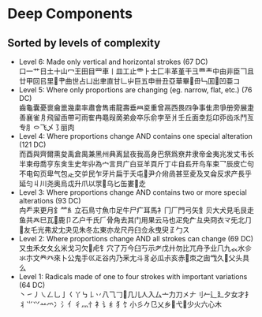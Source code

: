 # Deep Components
## Sorted by levels of complexity
- Level 6: Made only vertical and horizontal strokes (67 DC)</br>
口一艹日土十山冖王田目罒車丨皿工止⻗⺊士匚丰革堇干彐覀龶中由非臣𠃍且廿甲回㠯里𫝀肀曲世占凵出聿直甘𠃊屮巨五申卌丑亞華畢𦣞毌𠃑囬𠁁凹亜コ
- Level 5: Where only proportions are changing (eg. narrow, flat, etc.) (76 DC)</br>
齒龜囊憂褱龠巤幾粛率肅會雋甫龍壽垂𦥯㚇重曾鬲西畏四争事隹肃爭册旁展疌善襄雀㐆飛留臿帶可雨隺冉黽叚啇弟僉卒乐俞孛至爿壬丘面坴尨卬丣齿乑鬥亙专⺼㇣飞乄㇌丽肉
- Level 4: Where proportions change AND contains one special alteration (121 DC)</br>
而酉與齊爾熏夋禹倉禺兼黑州典离鼠夜我高身巴祭爲尞井隶帝金夷兆发丈韦长半柬母喬亨东㑒生史年丱為宀言貝广白豆羊頁斤丁㐄自镸开鸟车束乛辰皮亡句不电匃页卑气包龰交屰民乍牙片扁于夭屯𠃜尹介㡀咼甚巠夌及叉侖反求产長乎延匀丩川尧奥烏戉升爪以眔𣎳乌匕缶婁𡨄赱
- Level 3: Where proportions change AND contains two or more special alterations (93 DC)</br>
禸龵来更月釒⺮糹立石鳥寸魚巾足牛尸疒耳馬衤冂厂門弓矢飠贝大犬見毛艮走鱼共𡗗巳瓦𢆉鹿卩乙户千氏𠂆骨角去其门用果云马也疋免厃彑央冏衣龴旡北⺆𫶧友乇光弗犮冘夬见朱冬厷東亦龙尺丹𦥑佥永曳臾𤴔勹ス
- Level 2: Where proportions change AND all strokes can change (69 DC)</br>
又虫禾攵夂幺米戈习欠𧰨虍钅穴了万今臼丂示耂戊廾勿比兀舟予业⺇九𧘇水㐱氺朩文龹癶來卜公鬼手巛𤴓谷内乃釆尢斗豸必瓜尗亥赤𠂭朿之囱㦰久𠃓父头具么
- Level 1: Radicals made of one to four strokes with important variations (64 DC)</br>
丶㇀丿㇏𠃋乚亅𡿨丫㇉𠄌丷八⺄𠃌𠘧几儿人入厶亠力刀㐅𠂇刂𠂉辶廴夕女才扌丬⺌𭕄䒑爫冫氵亻彳灬忄礻讠纟犭饣小彡𠂊㔾乂乡𠂎弋𣥂少火六心木
